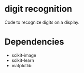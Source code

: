 digit recognition
=================

Code to recognize digits on a display.


Dependencies
============

* scikit-image
* scikit-learn
* matplotlib
